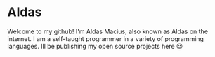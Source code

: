 # Aldas
Welcome to my github! I'm Aldas Macius, also known as Aldas on the internet. I am a self-taught programmer in a variety of programming languages. Ill be publishing my open source projects here 😉

